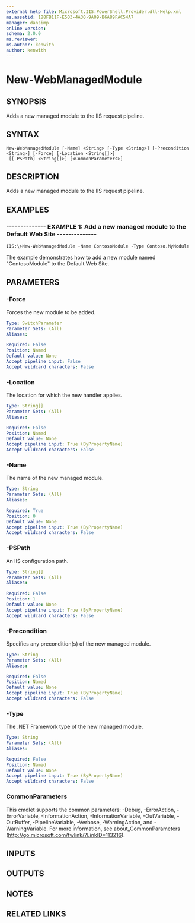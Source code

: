 ```yaml
---
external help file: Microsoft.IIS.PowerShell.Provider.dll-Help.xml
ms.assetid: 188FB11F-E503-4A30-9A09-B6A89FAC54A7
manager: dansimp
online version: 
schema: 2.0.0
ms.reviewer:
ms.author: kenwith
author: kenwith
---
```


# New-WebManagedModule

## SYNOPSIS
Adds a new managed module to the IIS request pipeline.

## SYNTAX

```
New-WebManagedModule [-Name] <String> [-Type <String>] [-Precondition <String>] [-Force] [-Location <String[]>]
 [[-PSPath] <String[]>] [<CommonParameters>]
```

## DESCRIPTION
Adds a new managed module to the IIS request pipeline.

## EXAMPLES

### -------------- EXAMPLE 1: Add a new managed module to the Default Web Site --------------
```
IIS:\>New-WebManagedModule -Name ContosoModule -Type Contoso.MyModule
```

The example demonstrates how to add a new module named "ContosoModule" to the Default Web Site.

## PARAMETERS

### -Force
Forces the new module to be added.

```yaml
Type: SwitchParameter
Parameter Sets: (All)
Aliases: 

Required: False
Position: Named
Default value: None
Accept pipeline input: False
Accept wildcard characters: False
```

### -Location
The location for which the new handler applies.

```yaml
Type: String[]
Parameter Sets: (All)
Aliases: 

Required: False
Position: Named
Default value: None
Accept pipeline input: True (ByPropertyName)
Accept wildcard characters: False
```

### -Name
The name of the new managed module.

```yaml
Type: String
Parameter Sets: (All)
Aliases: 

Required: True
Position: 0
Default value: None
Accept pipeline input: True (ByPropertyName)
Accept wildcard characters: False
```

### -PSPath
An IIS configuration path.

```yaml
Type: String[]
Parameter Sets: (All)
Aliases: 

Required: False
Position: 1
Default value: None
Accept pipeline input: True (ByPropertyName)
Accept wildcard characters: False
```

### -Precondition
Specifies any precondition(s) of the new managed module.

```yaml
Type: String
Parameter Sets: (All)
Aliases: 

Required: False
Position: Named
Default value: None
Accept pipeline input: True (ByPropertyName)
Accept wildcard characters: False
```

### -Type
The .NET Framework type of the new managed module.

```yaml
Type: String
Parameter Sets: (All)
Aliases: 

Required: False
Position: Named
Default value: None
Accept pipeline input: True (ByPropertyName)
Accept wildcard characters: False
```

### CommonParameters
This cmdlet supports the common parameters: -Debug, -ErrorAction, -ErrorVariable, -InformationAction, -InformationVariable, -OutVariable, -OutBuffer, -PipelineVariable, -Verbose, -WarningAction, and -WarningVariable. For more information, see about_CommonParameters (http://go.microsoft.com/fwlink/?LinkID=113216).

## INPUTS

## OUTPUTS

## NOTES

## RELATED LINKS
